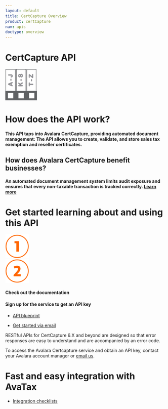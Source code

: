 ```yaml
---
layout: default
title: CertCapture Overview
product: certCapture
nav: apis
doctype: overview
---
```

<div class="row bg-map padding-bottom">
  <div class="col-sm-8 col-sm-offset-2 text-center ">
    <h1 class="h1p">CertCapture API</h1>
    <img src="/images/devdot/DevDot_CertificateBindersGrey.svg" height="100" />
  </div>
</div>
<div class="row border-top padding-top padding-bottom">
  <div class="col-sm-8 col-sm-offset-2 text-center">
    <h1 class="h1p">How does the API work?</h1>
    <h4 class="text-left">This API taps into Avalara CertCapture, providing automated document management:
       The API allows you to create, validate, and store sales tax exemption and reseller
       certificates.
    </h4>
     <h2>How does Avalara CertCapture benefit businesses?</h2>
     <h4 class="text-left">An automated document management system limits audit exposure and ensures that every non-taxable transaction is tracked correctly. <a href="http://certcapture.avalara.com">Learn more</a></h4>
  </div>
</div>
<div class="row border-top padding-top padding-bottom">
  <div class="col-sm-8 col-sm-offset-2 text-center">
    <h1 class="h1p">Get started learning about and using this API</h1>
    <div class="row">
        <div class="col-sm-3 col-sm-offset-2">
            <img src="/images/devdot/DevDotSvgGAssets_One.svg" height="75">
        </div>
        <div class="col-sm-3 col-sm-offset-2">
            <img src="/images/devdot/DevDotSvgGAssets_Two.svg" height="75">
        </div>
    </div>
    <div class="row">
        <div class="col-sm-3 col-sm-offset-2">
            <h4>Check out the documentation</h4>
        </div>
        <div class="col-sm-3 col-sm-offset-2">
            <h4>Sign up for the service to get an API key</h4>
        </div>
    </div>
    <div class="row padding-top">
        <div class="col-sm-3 col-sm-offset-2">
            <ul class="pipe">
                <li><a href="http://docs.certcapture6xrest.apiary.io">API blueprint <i class="glyphicon glyphicon-download-alt"></i></a></li>
            </ul>
        </div>
        <div class="col-sm-3 col-sm-offset-2">
            <ul class="pipe">
                <li><a href="mailto:support@certcapture.com">Get started via email</a></li>
            </ul>
        </div>
    </div>
    <div class="row padding-top">
        <div class="col-sm-3 col-sm-offset-2">
            <p class="text-left">RESTful APIs for CertCapture 6.X and beyond are
                 designed so that error responses are easy to
                 understand and are accompanied by an error
                 code.
            </p>
        </div>
        <div class="col-sm-3 col-sm-offset-2">
            <p class="text-left">To access the Avalara Certcapture service
               and obtain an API key, contact your Avalara
               account manager or <a href="mailto:support@certcapture.com">email us</a>.
            </p>
        </div>
    </div>
  </div>
</div>
<div class="row border-top padding-top padding-bottom">
  <div class="col-sm-8 col-sm-offset-2 text-center">
    <h1 class="h1p">Fast and easy integration with AvaTax</h1>
    <ul class="pipe">
        <li><a href="certification">Integration checklists</a></li>
    </ul>
  </div>
</div>
